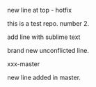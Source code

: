 new line at top - hotfix

this is a test repo. number 2.

add line with sublime text

brand new unconflicted line.

xxx-master

new line added in master.

